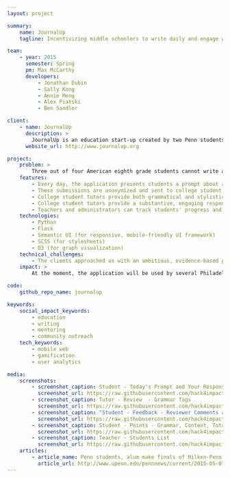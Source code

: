 ```yaml
---
layout: project

summary:
    name: JournalUp
    tagline: Incentivizing middle schoolers to write daily and engage with feedback from university writing tutors

team:
    - year: 2015
      semester: Spring
      pm: Max McCarthy
      developers:
          - Jonathan Dubin
          - Sally Kong
          - Annie Meng
          - Alex Piatski
          - Ben Sandler	

client:
    - name: JournalUp
      description: >
        JournalUp is an education start-up created by two Penn students, Jake Lerner and Valentina Raman. Their proposal placed second in the [Milken-Penn GSE Education Innovation Competition](http://educationcompetition.org), and they will be partnering with the Penn Critical Writing Center and area middle schools to launch JournalUp in fall 2015.
      website_url: http://www.journalup.org

project:
    problem: >
        Three out of four American eighth grade students cannot write at a proficient level, and cutbacks in education funding have limited the amount of individualized feedback students receive from teachers. Studies show that daily writing exercises that provide students an opportunity to express themselves improve writing skills and increase confidence and engagement in the classroom and the wider community. The idea behind JournalUp is to supplement in-class writing instruction with a remote connection to writing tutors who provide feedback and encouragement.
    features:
        - Every day, the application presents students a prompt about a relevant topic and asks them to write a short entry in their journal.
        - These submissions are anonymized and sent to college student tutors.
        - College student tutors provide both grammatical and stylistic feedback.
        - College student tutors provide a substantive, engaging response to the content of the submission.
        - Teachers and administrators can track students' progress and reward those who complete the writing tasks every day.
    technologies:
        - Python
        - Flask
        - Semantic UI (for responsive, mobile-friendly UI framework)
        - SCSS (for stylesheets)
        - D3 (for graph visualization)
    technical_challenges:
        - The clients approached us with an ambitious, evidence-based plan for improving student writing. We discussed at length the unique needs of the various parties who will be using the app--the students, their teachers, parents, school administrators, university tutors, and the JournalUp team. Our priority was to design an extensible and well-integrated product that would allow progress to be measured, while maximizing student comfort with the program, and academic confidentiality.
    impact: >
        At the moment, the application will be used by several Philadelphia middles schools in collaboration with the Critical Writing Center at the University of Pennsylvania, whose tutors will have the opportunity to volunteer for the JournalUp program. When the app launches this fall, the JournalUp team hope to see increased student engagement and measurable improvements in quality of writing.

code:
    github_repo_name: journalup

keywords:
    social_impact_keywords:
        - education
        - writing
        - mentoring
        - community outreach
    tech_keywords:
        - mobile web
        - gamification
        - user analytics

media:
    screenshots:
        - screenshot_caption: Student - Today's Prompt and Your Response
          screenshot_url: https://raw.githubusercontent.com/hack4impact/journalup/master/ss02.png?token=AEDbmerGFg_Ljbwg3vRxNmwsdxN2VJLrks5YUbHtwA%3D%3D
        - screenshot_caption: Tutor - Review  - Grammar Tags
          screenshot_url: https://raw.githubusercontent.com/hack4impact/journalup/master/ss04.png?token=AEDbmUD6RXePd-LoOcK3FXrzDfyiIkGGks5YUbHvwA%3D%3D
        - screenshot_caption: "Student - Feedback - Reviewer Comments and Grammar Comments"
          screenshot_url: https://raw.githubusercontent.com/hack4impact/journalup/master/ss06.png?token=AEDbmTp6em8EbaxoLgpoST4LhrzYyQcjks5YUbHwwA%3D%3D
        - screenshot_caption: Student - Points - Grammar, Content, Total
          screenshot_url: https://raw.githubusercontent.com/hack4impact/journalup/master/ss07.png?token=AEDbmfQI4ME_k7y_DEZsJjQyO3wO3K0Zks5YUbHxwA%3D%3D
        - screenshot_caption: Teacher - Students List
          screenshot_url: https://raw.githubusercontent.com/hack4impact/journalup/master/ss08.png?token=AEDbmTp6em8EbaxoLgpoST4LhrzYyQcjks5YUbHwwA%3D%3D
    articles:
        - article_name: Penn students, alum make finals of Milken-Penn GSE Business Plan Competition
          article_url: http://www.upenn.edu/pennnews/current/2015-05-07/interviews/penn-students-make-finals-milken-penn-gse-business-plan-competition
---
```

